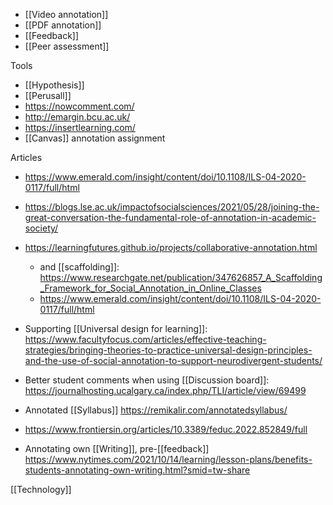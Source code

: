 - [[Video annotation]]
- [[PDF annotation]]
- [[Feedback]]
- [[Peer assessment]]

Tools

- [[Hypothesis]]
- [[Perusall]]
- https://nowcomment.com/
- http://emargin.bcu.ac.uk/
- https://insertlearning.com/
- [[Canvas]] annotation assignment

Articles

- https://www.emerald.com/insight/content/doi/10.1108/ILS-04-2020-0117/full/html
- https://blogs.lse.ac.uk/impactofsocialsciences/2021/05/28/joining-the-great-conversation-the-fundamental-role-of-annotation-in-academic-society/
- https://learningfutures.github.io/projects/collaborative-annotation.html
	-  and [[scaffolding]]: https://www.researchgate.net/publication/347626857_A_Scaffolding_Framework_for_Social_Annotation_in_Online_Classes
	-  https://www.emerald.com/insight/content/doi/10.1108/ILS-04-2020-0117/full/html

- Supporting [[Universal design for learning]]: https://www.facultyfocus.com/articles/effective-teaching-strategies/bringing-theories-to-practice-universal-design-principles-and-the-use-of-social-annotation-to-support-neurodivergent-students/

- Better student comments when using [[Discussion board]]: https://journalhosting.ucalgary.ca/index.php/TLI/article/view/69499

- Annotated [[Syllabus]] https://remikalir.com/annotatedsyllabus/

- https://www.frontiersin.org/articles/10.3389/feduc.2022.852849/full

- Annotating own [[Writing]], pre-[[feedback]] https://www.nytimes.com/2021/10/14/learning/lesson-plans/benefits-students-annotating-own-writing.html?smid=tw-share

[[Technology]]
